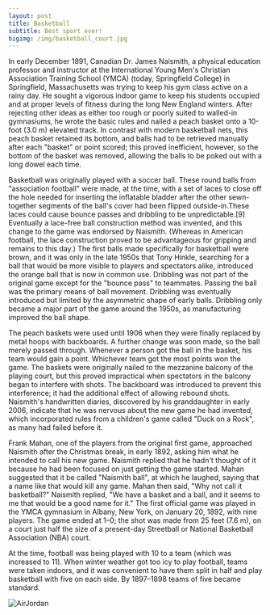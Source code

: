 ```yaml
---
layout: post
title: Basketball
subtitle: Best sport ever!
bigimg: /img/basketball_court.jpg
---
```


In early December 1891, Canadian Dr. James Naismith, a physical education professor and instructor at the International Young Men's Christian Association Training School (YMCA) (today, Springfield College) in Springfield, Massachusetts was trying to keep his gym class active on a rainy day. He sought a vigorous indoor game to keep his students occupied and at proper levels of fitness during the long New England winters. After rejecting other ideas as either too rough or poorly suited to walled-in gymnasiums, he wrote the basic rules and nailed a peach basket onto a 10-foot (3.0 m) elevated track. In contrast with modern basketball nets, this peach basket retained its bottom, and balls had to be retrieved manually after each "basket" or point scored; this proved inefficient, however, so the bottom of the basket was removed, allowing the balls to be poked out with a long dowel each time.

Basketball was originally played with a soccer ball. These round balls from "association football" were made, at the time, with a set of laces to close off the hole needed for inserting the inflatable bladder after the other sewn-together segments of the ball's cover had been flipped outside-in.These laces could cause bounce passes and dribbling to be unpredictable.[9] Eventually a lace-free ball construction method was invented, and this change to the game was endorsed by Naismith. (Whereas in American football, the lace construction proved to be advantageous for gripping and remains to this day.) The first balls made specifically for basketball were brown, and it was only in the late 1950s that Tony Hinkle, searching for a ball that would be more visible to players and spectators alike, introduced the orange ball that is now in common use. Dribbling was not part of the original game except for the "bounce pass" to teammates. Passing the ball was the primary means of ball movement. Dribbling was eventually introduced but limited by the asymmetric shape of early balls. Dribbling only became a major part of the game around the 1950s, as manufacturing improved the ball shape.

The peach baskets were used until 1906 when they were finally replaced by metal hoops with backboards. A further change was soon made, so the ball merely passed through. Whenever a person got the ball in the basket, his team would gain a point. Whichever team got the most points won the game. The baskets were originally nailed to the mezzanine balcony of the playing court, but this proved impractical when spectators in the balcony began to interfere with shots. The backboard was introduced to prevent this interference; it had the additional effect of allowing rebound shots. Naismith's handwritten diaries, discovered by his granddaughter in early 2006, indicate that he was nervous about the new game he had invented, which incorporated rules from a children's game called "Duck on a Rock", as many had failed before it.

Frank Mahan, one of the players from the original first game, approached Naismith after the Christmas break, in early 1892, asking him what he intended to call his new game. Naismith replied that he hadn't thought of it because he had been focused on just getting the game started. Mahan suggested that it be called "Naismith ball", at which he laughed, saying that a name like that would kill any game. Mahan then said, "Why not call it basketball?" Naismith replied, "We have a basket and a ball, and it seems to me that would be a good name for it." The first official game was played in the YMCA gymnasium in Albany, New York, on January 20, 1892, with nine players. The game ended at 1–0; the shot was made from 25 feet (7.6 m), on a court just half the size of a present-day Streetball or National Basketball Association (NBA) court.

At the time, football was being played with 10 to a team (which was increased to 11). When winter weather got too icy to play football, teams were taken indoors, and it was convenient to have them split in half and play basketball with five on each side. By 1897–1898 teams of five became standard.

![AirJordan](http://cdn-s3.si.com/s3fs-public/images/1991-Michael-Jordan-005010523final.jpg)
